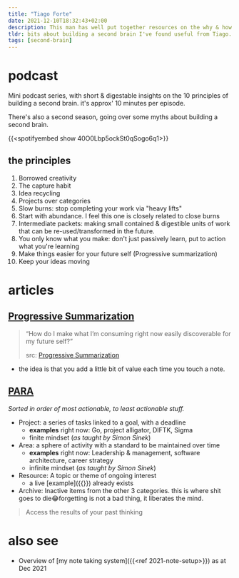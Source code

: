 ```yaml
---
title: "Tiago Forte"
date: 2021-12-10T18:32:43+02:00
description: This man has well put together resources on the why & how of a second brain.
tldr: bits about building a second brain I've found useful from Tiago.
tags: [second-brain]
---
```


# podcast
Mini podcast series, with short & digestable insights on the 10 principles of building a second brain. it's approx' 10 minutes per episode.

There's also a second season, going over some myths about building a second brain.

{{<spotifyembed show 40O0Lbp5ockSt0qSogo6q1>}}

## the principles
1. Borrowed creativity
2. The capture habit
3. Idea recycling
4. Projects over categories
5. Slow burns: stop completing your work via "heavy lifts"
6. Start with abundance. I feel this one is closely related to close burns
7. Intermediate packets: making small contained & digestible units of work that can be re-used/transformed in the future.
8. You only know what you make: don't just passively learn, put to action what you're learning
9. Make things easier for your future self (Progressive summarization)
10. Keep your ideas moving

# articles
## [Progressive Summarization](https://fortelabs.co/blog/progressive-summarization-a-practical-technique-for-designing-discoverable-notes/)
> “How do I make what I’m consuming right now easily discoverable for my future self?”
>
> src: [Progressive Summarization](https://fortelabs.co/blog/progressive-summarization-a-practical-technique-for-designing-discoverable-notes/)

- the idea is that you add a little bit of value each time you touch a note.

## [PARA](https://fortelabs.co/blog/para/)
*Sorted in order of most actionable, to least actionable stuff.*
- Project: a series of tasks linked to a goal, with a deadline
	- **examples** right now: Go, project alligator, DIFTK, Sigma
	- finite mindset (*as taught by Simon Sinek*)
- Area: a sphere of activity with a standard to be maintained over time
	- **examples** right now: Leadership & management, software architecture, career strategy
	- infinite mindset (*as taught by Simon Sinek*)
- Resource: A topic or theme of ongoing interest
	- a live [example]({{<ref resource>}}) already exists
- Archive: Inactive items from the other 3 categories. this is where shit goes to die😂forgetting is not a bad thing, it liberates the mind.

> Access the results of your past thinking

# also see
- Overview of [my note taking system]({{<ref 2021-note-setup>}}) as at Dec 2021